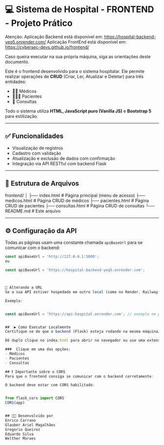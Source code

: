 # 💻 Sistema de Hospital - FRONTEND - Projeto Prático

Atenção: 
Aplicação Backend está disponível em: <https://hospital-backend-yeq5.onrender.com/>
Aplicação FrontEnd está disponível em: <https://cybersec-devs.github.io/frontend/>

Caso queira executar na sua própria máquina, siga as orientações deste documento.
  

Este é o frontend desenvolvido para o sistema hospitalar. Ele permite realizar operações de **CRUD** (Criar, Ler, Atualizar e Deletar) para três entidades:

- 👨‍⚕️ Médicos  
- 🧑‍🤝‍🧑 Pacientes  
- 📅 Consultas  

Todo o sistema utiliza **HTML, JavaScript puro (Vanilla JS)** e **Bootstrap 5** para estilização.

---

## ✅ Funcionalidades

- Visualização de registros
- Cadastro com validação
- Atualização e exclusão de dados com confirmação
- Integração via API RESTful com backend Flask

---

## 📁 Estrutura de Arquivos
frontend/
│
├── index.html # Página principal (menu de acesso)
├── medicos.html # Página CRUD de médicos
├── pacientes.html # Página CRUD de pacientes
├── consultas.html # Página CRUD de consultas
└── README.md # Este arquivo



---

## ⚙️ Configuração da API

Todas as páginas usam uma constante chamada `apiBaseUrl` para se comunicar com o backend:

```js
const apiBaseUrl = 'http://127.0.0.1:5000'; 
ou

const apiBaseUrl = 'https://hospital-backend-yeq5.onrender.com';



📌 Alterando a URL
Se a sua API estiver hospedada em outro local (como no Render, Railway, ou outro IP), basta alterar essa constante no topo de cada arquivo HTML:

Exemplo:


const apiBaseUrl = 'https://api-hospital.onrender.com'; // exemplo em produção


##  ▶️ Como Executar Localmente
Certifique-se de que o backend (Flask) esteja rodando na mesma máquina/local.

Dê duplo clique no index.html para abrir no navegador ou use uma extensão como o Live Server no VSCode para evitar problemas de CORS.

###  Clique em uma das opções:
- Médicos
- Pacientes
- Consultas

## ❗ Importante sobre o CORS
Para que o frontend consiga se comunicar com o backend corretamente:

O backend deve estar com CORS habilitado:


from flask_cors import CORS
CORS(app)


## 👨‍🏫 Desenvolvido por
Enrico Carrano
Glauber Ariel Magalhães
Gregorio Queiroz
Eduardo Silva
Welther Moraes





